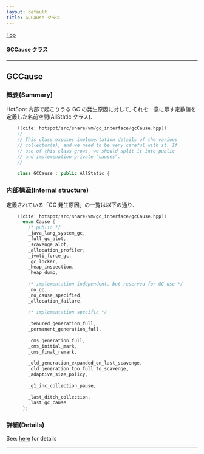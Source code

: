 ```yaml
---
layout: default
title: GCCause クラス 
---
```

[Top](../index.html)

#### GCCause クラス 



---
## <a name="noqMjsIB6M" id="noqMjsIB6M">GCCause</a>

### 概要(Summary)
HotSpot 内部で起こりうる GC の発生原因に対して, それを一意に示す定数値を定義した名前空間(AllStatic クラス).


```cpp
    ((cite: hotspot/src/share/vm/gc_interface/gcCause.hpp))
    //
    // This class exposes implementation details of the various
    // collector(s), and we need to be very careful with it. If
    // use of this class grows, we should split it into public
    // and implemenation-private "causes".
    //
    
    class GCCause : public AllStatic {
```

### 内部構造(Internal structure)
定義されている「GC 発生原因」の一覧は以下の通り.


```cpp
    ((cite: hotspot/src/share/vm/gc_interface/gcCause.hpp))
      enum Cause {
        /* public */
        _java_lang_system_gc,
        _full_gc_alot,
        _scavenge_alot,
        _allocation_profiler,
        _jvmti_force_gc,
        _gc_locker,
        _heap_inspection,
        _heap_dump,
    
        /* implementation independent, but reserved for GC use */
        _no_gc,
        _no_cause_specified,
        _allocation_failure,
    
        /* implementation specific */
    
        _tenured_generation_full,
        _permanent_generation_full,
    
        _cms_generation_full,
        _cms_initial_mark,
        _cms_final_remark,
    
        _old_generation_expanded_on_last_scavenge,
        _old_generation_too_full_to_scavenge,
        _adaptive_size_policy,
    
        _g1_inc_collection_pause,
    
        _last_ditch_collection,
        _last_gc_cause
      };
```




### 詳細(Details)
See: [here](../doxygen/classGCCause.html) for details

---
